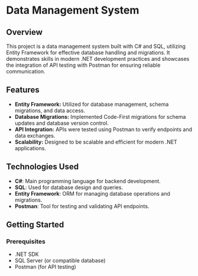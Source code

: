 # Data Management System

## Overview

This project is a data management system built with C# and SQL, utilizing Entity Framework for effective database handling and migrations. It demonstrates skills in modern .NET development practices and showcases the integration of API testing with Postman for ensuring reliable communication.

## Features

- **Entity Framework:** Utilized for database management, schema migrations, and data access.
- **Database Migrations:** Implemented Code-First migrations for schema updates and database version control.
- **API Integration:** APIs were tested using Postman to verify endpoints and data exchanges.
- **Scalability:** Designed to be scalable and efficient for modern .NET applications.

## Technologies Used

- **C#**: Main programming language for backend development.
- **SQL**: Used for database design and queries.
- **Entity Framework**: ORM for managing database operations and migrations.
- **Postman**: Tool for testing and validating API endpoints.

## Getting Started

### Prerequisites

- .NET SDK
- SQL Server (or compatible database)
- Postman (for API testing)

